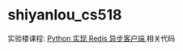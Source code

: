 shiyanlou_cs518
===============

实验楼课程: [Python 实现 Redis 异步客户端 ](https://www.shiyanlou.com/courses/518) 相关代码